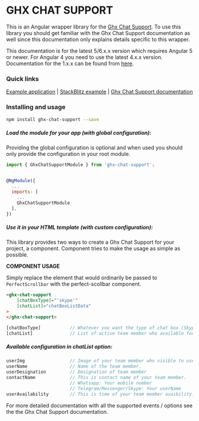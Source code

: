 # GHX CHAT SUPPORT

<!-- <a href="https://badge.fury.io/js/ghx-chat-support"><img src="https://badge.fury.io/js/ghx-chat-support.svg" align="right" alt="npm version" height="18"></a> -->

This is an Angular wrapper library for the [Ghx Chat Support](https://thegirishagarwal.github.io/ghx-chat-support/). To use this library you should get familiar with the Ghx Chat Support documentation as well since this documentation only explains details specific to this wrapper.

This documentation is for the latest 5/6.x.x version which requires Angular 5 or newer. For Angular 4 you need to use the latest 4.x.x version. Documentation for the 1.x.x can be found from <a href="https://github.com/thegirishagarwal/ghx-chat-support/">here</a>.


### Quick links

[Example application](https://thegirishagarwal.github.io/ghx-chat-support/)
 |
[StackBlitz example](https://stackblitz.com/github/thegirishagarwal/ghx-chat-support/tree/master)
 |
[Ghx Chat Support documentation](https://github.com/thegirishagarwal/ghx-chat-support/)

### Installing and usage

```bash
npm install ghx-chat-support --save
```

##### Load the module for your app (with global configuration):

Providing the global configuration is optional and when used you should only provide the configuration in your root module.

```javascript
import { GhxChatSupportModule } from 'ghx-chat-support';


@NgModule({
  ...
  imports: [
    ...
    GhxChatSupportModule
  ],
})
```

##### Use it in your HTML template (with custom configuration):

This library provides two ways to create a Ghx Chat Support for your project, a component. Component tries to make the usage as simple as possible.

**COMPONENT USAGE**

Simply replace the element that would ordinarily be passed to `PerfectScrollbar` with the perfect-scollbar component.

```html
<ghx-chat-support
    [chatBoxType]="'skype'"
    [chatList]="chatBoxListData"
>
</ghx-chat-support>
```

```javascript
[chatBoxType]           // Whatever you want the type of chat box (Skype, Messenger, Telegram, Whatsapp) (Default: Skype).
[chatList]              // List of active team member who available for interact with user
```

##### Available configuration in chatList option:

```javascript
userImg                 // Image of your team member who visible to user.
userName                // Name of the team member.
userDesignation         // Designation of team member
contactName             // This is contact name of your team member.
                        // Whatsapp: Your mobile number
                        // Telegram/Messenger/Skype: Your userName
userAvailability        // This is time of your team member avaibility. If you don't use this option that your team member will be always offline.
```

For more detailed documentation with all the supported events / options see the the Ghx Chat Support documentation.
